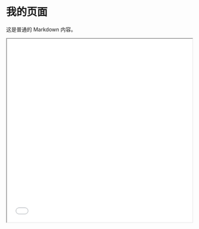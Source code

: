 # 我的页面

这是普通的 Markdown 内容。

<iframe src="/google96b96d086c4f9fb2.html" width="100%" height="500px"></iframe>